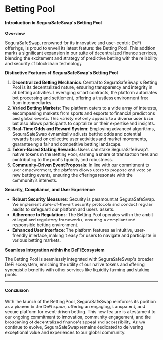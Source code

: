 # Betting Pool

#### Introduction to SeguraSafeSwap's Betting Pool

**Overview**

SeguraSafeSwap, renowned for its innovative and user-centric DeFi offerings, is proud to unveil its latest feature: the Betting Pool. This addition marks a significant expansion in our suite of decentralized finance services, blending the excitement and strategy of predictive betting with the reliability and security of blockchain technology.

**Distinctive Features of SeguraSafeSwap's Betting Pool**

1. **Decentralized Betting Mechanics**: Central to SeguraSafeSwap's Betting Pool is its decentralized nature, ensuring transparency and integrity in all betting activities. Leveraging smart contracts, the platform automates bet processing and settlement, offering a trustless environment free from intermediaries.
2. **Varied Betting Markets**: The platform caters to a wide array of interests, encompassing markets from sports and esports to financial predictions and global events. This variety not only appeals to a diverse user base but also allows participants to capitalize on their expertise and insights.
3. **Real-Time Odds and Reward System**: Employing advanced algorithms, SeguraSafeSwap dynamically adjusts betting odds and potential rewards based on collective user activities and market movements, guaranteeing a fair and competitive betting landscape.
4. **Token-Based Staking Rewards**: Users can stake SeguraSafeSwap’s native tokens in the Betting Pool, earning a share of transaction fees and contributing to the pool's liquidity and robustness.
5. **Community-Driven Event Proposals**: In line with our commitment to user empowerment, the platform allows users to propose and vote on new betting events, ensuring the offerings resonate with the community’s interests.

**Security, Compliance, and User Experience**

* **Robust Security Measures**: Security is paramount at SeguraSafeSwap. We implement state-of-the-art security protocols and conduct regular audits to safeguard our platform and users' assets.
* **Adherence to Regulations**: The Betting Pool operates within the ambit of legal and regulatory frameworks, ensuring a compliant and responsible betting environment.
* **Enhanced User Interface**: The platform features an intuitive, user-friendly interface, making it easy for users to navigate and participate in various betting markets.

**Seamless Integration within the DeFi Ecosystem**

The Betting Pool is seamlessly integrated with SeguraSafeSwap's broader DeFi ecosystem, enriching the utility of our native tokens and offering synergistic benefits with other services like liquidity farming and staking pools.

***

#### Conclusion

With the launch of the Betting Pool, SeguraSafeSwap reinforces its position as a pioneer in the DeFi space, offering an engaging, transparent, and secure platform for event-driven betting. This new feature is a testament to our ongoing commitment to innovation, community engagement, and the broadening of decentralized finance's appeal and accessibility. As we continue to evolve, SeguraSafeSwap remains dedicated to delivering exceptional value and experiences to our global community.
